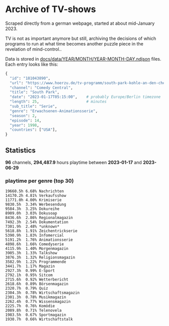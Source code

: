 # Archive of TV-shows

Scraped directly from a german webpage, started at about mid-January 2023.

TV is not as important anymore but still, archiving the decisions of which programs to run at what time
becomes another puzzle piece in the revelation of mind-control.. 

Data is stored in [docs/data/YEAR/MONTH/YEAR-MONTH-DAY.ndjson](docs/data/) files. 
Each entry looks like this:

```python
{
  "id": "181043890", 
  "url": "https://www.hoerzu.de/tv-programm/south-park-kohle-an-den-chefkoch/bid_181043890/", 
  "channel": "Comedy Central", 
  "title": "South Park", 
  "date": "2023-01-17T05:15:00",    # probably Europe/Berlin timezone 
  "length": 25,                     # minutes 
  "sub_title": "Serie", 
  "genre": "Erwachsenen-Animationsserie", 
  "season": 2, 
  "episode": 14, 
  "year": 1998, 
  "countries": ["USA"],
}
```

## Statistics

**96** channels, **294,487.9** hours playtime between **2023-01-17** and **2023-06-29**


### playtime per genre (top 30)

    19660.5h 6.68% Nachrichten
    14170.2h 4.81% Verkaufsshow
    11771.0h 4.00% Krimiserie
    9830.5h  3.34% Werbesendung
    9584.3h  3.25% Dokureihe
    8909.0h  3.03% Dokusoap
    8436.6h  2.86% Regionalmagazin
    7492.3h  2.54% Dokumentation
    7301.9h  2.48% *unknown*
    5618.8h  1.91% Zeichentrickserie
    5390.9h  1.83% Infomercial
    5191.2h  1.76% Animationsserie
    4898.6h  1.66% Comedyserie
    4115.9h  1.40% Morgenmagazin
    3905.3h  1.33% Talkshow
    3876.3h  1.32% Religionsmagazin
    3582.9h  1.22% Programmende
    3441.7h  1.17% Magazin
    2927.3h  0.99% E-Sport
    2792.1h  0.95% Sitcom
    2715.6h  0.92% Wetterbericht
    2618.6h  0.89% Börsenmagazin
    2320.7h  0.79% Quiz
    2304.3h  0.78% Wirtschaftsmagazin
    2301.3h  0.78% Musikmagazin
    2262.4h  0.77% Wissensmagazin
    2225.7h  0.76% Komödie
    2089.8h  0.71% Telenovela
    1983.5h  0.67% Sportmagazin
    1930.7h  0.66% Wirtschaftstalk
